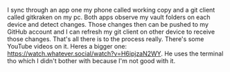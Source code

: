 I sync through an app one my phone called working copy and a git client called gitkraken on my pc. Both apps observe my vault folders on each device and detect changes. Those changes then can be pushed to my GitHub account and I can refresh my git client on other device to receive those changes. That's all there is to the process really. There's some YouTube videos on it. Heres a bigger one: https://watch.whatever.social/watch?v=H6ipjzaN2WY. He uses the terminal tho which I didn't bother with because I'm not good with it.
